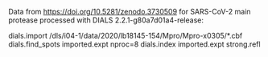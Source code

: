 Data from https://doi.org/10.5281/zenodo.3730509 for SARS-CoV-2 main protease
processed with DIALS 2.2.1-g80a7d01a4-release:

dials.import /dls/i04-1/data/2020/lb18145-154/Mpro/Mpro-x0305/*.cbf
dials.find_spots imported.expt nproc=8
dials.index imported.expt strong.refl

